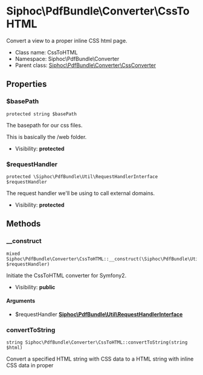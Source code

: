 Siphoc\PdfBundle\Converter\CssToHTML
===============

Convert a view to a proper inline CSS html page.




* Class name: CssToHTML
* Namespace: Siphoc\PdfBundle\Converter
* Parent class: [Siphoc\PdfBundle\Converter\CssConverter](Siphoc-PdfBundle-Converter-CssConverter.md)





Properties
----------


### $basePath

```
protected string $basePath
```

The basepath for our css files.

<p>This is basically the /web folder.</p>

* Visibility: **protected**


### $requestHandler

```
protected \Siphoc\PdfBundle\Util\RequestHandlerInterface $requestHandler
```

The request handler we'll be using to call external domains.



* Visibility: **protected**


Methods
-------


### __construct

```
mixed Siphoc\PdfBundle\Converter\CssToHTML::__construct(\Siphoc\PdfBundle\Util\RequestHandlerInterface $requestHandler)
```

Initiate the CssToHTML converter for Symfony2.



* Visibility: **public**

#### Arguments

* $requestHandler **[Siphoc\PdfBundle\Util\RequestHandlerInterface](Siphoc-PdfBundle-Util-RequestHandlerInterface.md)**



### convertToString

```
string Siphoc\PdfBundle\Converter\CssToHTML::convertToString(string $html)
```

Convert a specified HTML string with CSS data to a HTML string with
inline CSS data in proper <style> blocks.



* Visibility: **public**

#### Arguments

* $html **string**



### createStylesheetPaths

```
array Siphoc\PdfBundle\Converter\CssToHTML::createStylesheetPaths(array $stylesheets)
```

Check if a stylesheet is a local stylesheet or an external stylesheet.

<p>If
it is a local stylesheet, prepend our basepath to the link so we can
properly fetch the data to insert.</p>

* Visibility: **public**

#### Arguments

* $stylesheets **array**



### getBasePath

```
string Siphoc\PdfBundle\Converter\CssToHTML::getBasePath()
```

Retrieve the BasePath used for this inline action.



* Visibility: **public**



### getStylesheetContent

```
string Siphoc\PdfBundle\Converter\CssToHTML::getStylesheetContent(string $path)
```

Retrieve the contents from a CSS file.



* Visibility: **private**

#### Arguments

* $path **string**



### replaceLocalUrlTags

```
string Siphoc\PdfBundle\Converter\CssToHTML::replaceLocalUrlTags(string $css)
```

From a given CSS string, replace all the local url tags.

<p>This means
replacing all the url(x) tags.</p>

* Visibility: **private**

#### Arguments

* $css **string**



### replaceExternalCss

```
string Siphoc\PdfBundle\Converter\CssToHTML::replaceExternalCss(string $html, array $stylesheets)
```

From a set of external stylesheets, retrieve the data and replace the
matching CSS tag with the contents.



* Visibility: **public**

#### Arguments

* $html **string**
* $stylesheets **array**



### getRequestHandler

```
\Siphoc\PdfBundle\Util\RequestHandlerInterface Siphoc\PdfBundle\Converter\CssToHTML::getRequestHandler()
```

Retrieve the request handler.



* Visibility: **public**



### setBasePath

```
\Siphoc\PdfBundle\Converter\CssToHTML Siphoc\PdfBundle\Converter\CssToHTML::setBasePath(string $basePath)
```

Set the base path we'll use to fetch our css files from.



* Visibility: **public**

#### Arguments

* $basePath **string** - The base path where our css files are.



### extractExternalStylesheets

```
array Siphoc\PdfBundle\Converter\CssConverter::extractExternalStylesheets(string $html)
```

Extract the external stylesheets from the specified HTML if the option is
enabled.

<p>If the stylesheet is not in the form of a url, prepend our
basePath.</p>

* Visibility: **public**
* This method is defined by [Siphoc\PdfBundle\Converter\CssConverter](Siphoc-PdfBundle-Converter-CssConverter.md)

#### Arguments

* $html **string**



### getExternalStylesheetRegex

```
string Siphoc\PdfBundle\Converter\CssConverter::getExternalStylesheetRegex()
```

The regex that we'll use to extract external stylesheets.



* Visibility: **protected**
* This method is defined by [Siphoc\PdfBundle\Converter\CssConverter](Siphoc-PdfBundle-Converter-CssConverter.md)



### isExternalStylesheet

```
boolean Siphoc\PdfBundle\Converter\CssConverter::isExternalStylesheet(string $url)
```

Check if the given string is a string for a local stylesheet or an
external stylesheet.



* Visibility: **protected**
* This method is defined by [Siphoc\PdfBundle\Converter\CssConverter](Siphoc-PdfBundle-Converter-CssConverter.md)

#### Arguments

* $url **string**


